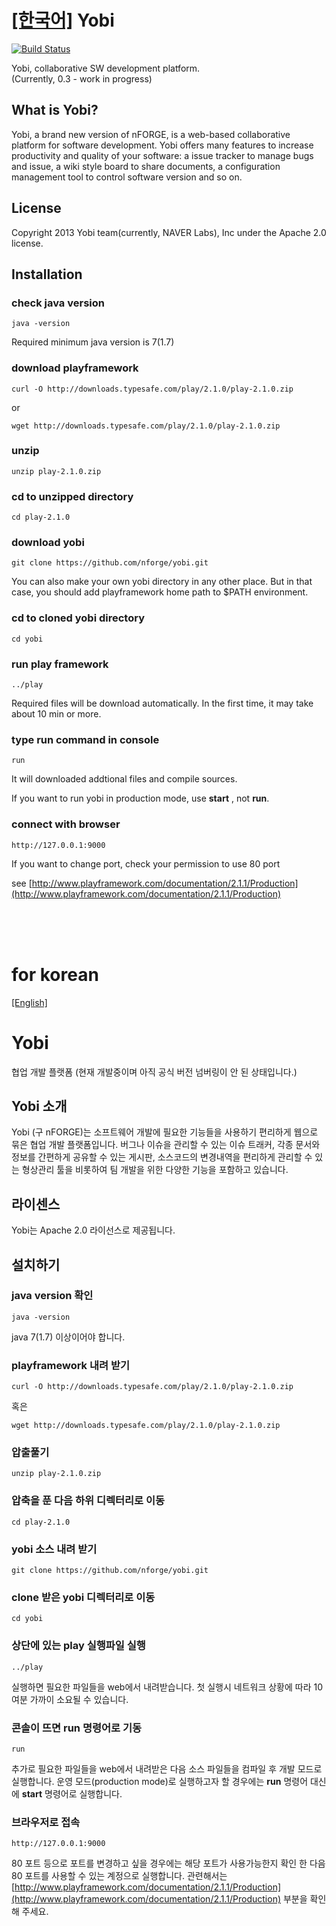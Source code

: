 <a name="english"></a>
[[한국어]](#korean)
Yobi
=======
[![Build Status](https://travis-ci.org/nforge/yobi.png?branch=master)](https://travis-ci.org/nforge/yobi)


Yobi, collaborative SW development platform.<br/>(Currently, 0.3 - work in progress)


What is Yobi?
--

Yobi, a brand new version of nFORGE, is a web-based collaborative platform for software development.
Yobi offers many features to increase productivity and quality of your software: a issue tracker to manage bugs and issue, a wiki style board to share documents, a configuration management tool to control software version and so on.

License
--
Copyright 2013 Yobi team(currently, NAVER Labs), Inc under the Apache 2.0 license.

## Installation

### check java version

    java -version

Required minimum java version is 7(1.7)

### download playframework

    curl -O http://downloads.typesafe.com/play/2.1.0/play-2.1.0.zip

or

    wget http://downloads.typesafe.com/play/2.1.0/play-2.1.0.zip

### unzip

    unzip play-2.1.0.zip

### cd to unzipped directory

    cd play-2.1.0

### download yobi

    git clone https://github.com/nforge/yobi.git

You can also make your own yobi directory in any other place. But in that case, you should add playframework home path to $PATH environment.


### cd to cloned yobi directory

    cd yobi


### run play framework

    ../play

Required files will be download automatically. In the first time, it may take about 10 min or more.


### type run command in console

    run

It will downloaded addtional files and compile sources.

If you want to run yobi in production mode, use **start** , not **run**.

### connect with browser

    http://127.0.0.1:9000

If you want to change port, check your permission to use 80 port

see [http://www.playframework.com/documentation/2.1.1/Production](http://www.playframework.com/documentation/2.1.1/Production)

<br/>
<br/>
<br/>

<a name="korean"></a>
# for korean
[[English]](#english)

Yobi
===========

협업 개발 플랫폼 (현재 개발중이며 아직 공식 버전 넘버링이 안 된 상태입니다.)


Yobi 소개
--
Yobi (구 nFORGE)는 소프트웨어 개발에 필요한 기능들을 사용하기 편리하게 웹으로 묶은 협업 개발 플랫폼입니다. 버그나 이슈을 관리할 수 있는 이슈 트래커, 각종 문서와 정보를 간편하게 공유할 수 있는 게시판, 소스코드의 변경내역을 편리하게 관리할 수 있는 형상관리 툴을 비롯하여 팀 개발을 위한 다양한 기능을 포함하고 있습니다.


라이센스
--
Yobi는 Apache 2.0 라이선스로 제공됩니다.

## 설치하기

### java version 확인

    java -version

java 7(1.7) 이상이어야 합니다.

### playframework 내려 받기

    curl -O http://downloads.typesafe.com/play/2.1.0/play-2.1.0.zip

혹은

    wget http://downloads.typesafe.com/play/2.1.0/play-2.1.0.zip

### 압출풀기

    unzip play-2.1.0.zip

### 압축을 푼 다음 하위 디렉터리로 이동

    cd play-2.1.0

### yobi 소스 내려 받기

    git clone https://github.com/nforge/yobi.git

### clone 받은 yobi 디렉터리로 이동

    cd yobi

### 상단에 있는 play 실행파일 실행

    ../play

실행하면 필요한 파일들을 web에서 내려받습니다. 첫 실행시 네트워크 상황에 따라 10여분 가까이 소요될 수 있습니다.

### 콘솔이 뜨면 run 명령어로 기동

    run

추가로 필요한 파일들을 web에서 내려받은 다음 소스 파일들을 컴파일 후 개발 모드로 실행합니다.
운영 모드(production mode)로 실행하고자 할 경우에는 **run** 명령어 대신에 **start** 명령어로 실행합니다.

### 브라우저로 접속

    http://127.0.0.1:9000

80 포트 등으로 포트를 변경하고 싶을 경우에는 해당 포트가 사용가능한지 확인 한 다음 80 포트를 사용할 수 있는 계정으로 실행합니다.
관련해서는 [http://www.playframework.com/documentation/2.1.1/Production](http://www.playframework.com/documentation/2.1.1/Production) 부분을 확인해 주세요.
